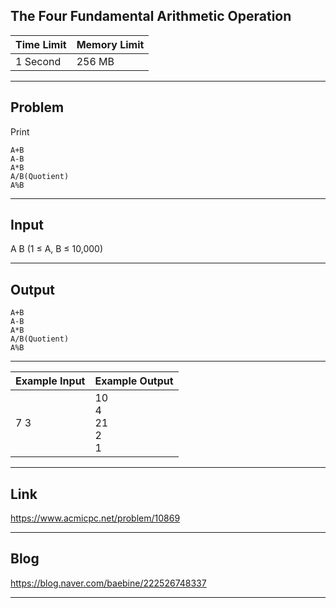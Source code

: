 ## **The Four Fundamental Arithmetic Operation**

| Time Limit | Memory Limit |
| --- | --- |
| 1 Second | 256 MB |

___

## Problem
Print
```
A+B
A-B
A*B
A/B(Quotient)
A%B
```

___

## Input
A B (1 ≤ A, B ≤ 10,000)

___

## Output
```
A+B
A-B
A*B
A/B(Quotient)
A%B
```

___

| Example Input | Example Output |
| --- | --- |
| 7 3 | 10</br>4</br>21</br>2</br>1 |

___

## Link
https://www.acmicpc.net/problem/10869

___

## Blog
https://blog.naver.com/baebine/222526748337

___
